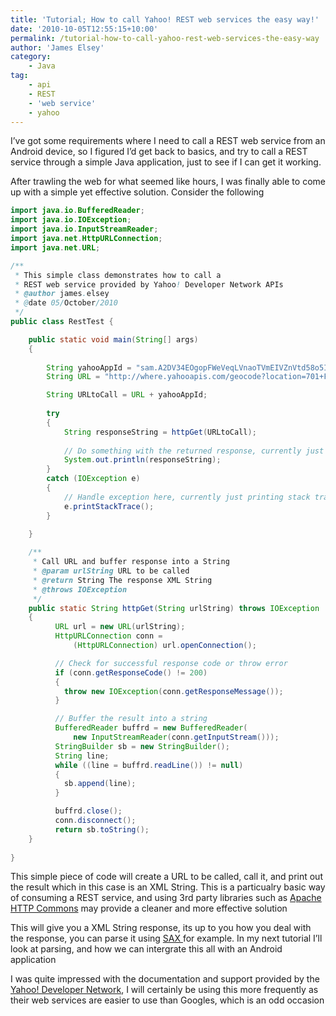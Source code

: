 ```yaml
---
title: 'Tutorial; How to call Yahoo! REST web services the easy way!'
date: '2010-10-05T12:55:15+10:00'
permalink: /tutorial-how-to-call-yahoo-rest-web-services-the-easy-way
author: 'James Elsey'
category:
    - Java
tag:
    - api
    - REST
    - 'web service'
    - yahoo
---
```

I’ve got some requirements where I need to call a REST web service from an Android device, so I figured I’d get back to basics, and try to call a REST service through a simple Java application, just to see if I can get it working.

After trawling the web for what seemed like hours, I was finally able to come up with a simple yet effective solution. Consider the following

```java
import java.io.BufferedReader;
import java.io.IOException;
import java.io.InputStreamReader;
import java.net.HttpURLConnection;
import java.net.URL;

/**
 * This simple class demonstrates how to call a 
 * REST web service provided by Yahoo! Developer Network APIs
 * @author james.elsey
 * @date 05/October/2010
 */
public class RestTest {

	public static void main(String[] args) 
	{
		
		String yahooAppId = "sam.A2DV34EOgopFWeVeqLVnaoTVmEIVZnVtd58o5IRCsZ4kcwBTSp4gVl9E7hnnbRxDgRo-";
		String URL = "http://where.yahooapis.com/geocode?location=701+First+Ave,+Sunnyvale,+CA&appid=";

		String URLtoCall = URL + yahooAppId;
		
		try 
		{
			String responseString = httpGet(URLtoCall);
			
			// Do something with the returned response, currently just printing to console
			System.out.println(responseString);
		} 
		catch (IOException e) 
		{
			// Handle exception here, currently just printing stack trace
			e.printStackTrace();
		}

	}
	
	/**
	 * Call URL and buffer response into a String
	 * @param urlString URL to be called
	 * @return String The response XML String
	 * @throws IOException
	 */
	public static String httpGet(String urlString) throws IOException 
	{
		  URL url = new URL(urlString);
		  HttpURLConnection conn =
		      (HttpURLConnection) url.openConnection();

		  // Check for successful response code or throw error
		  if (conn.getResponseCode() != 200) 
		  {
		    throw new IOException(conn.getResponseMessage());
		  }

		  // Buffer the result into a string
		  BufferedReader buffrd = new BufferedReader(
		      new InputStreamReader(conn.getInputStream()));
		  StringBuilder sb = new StringBuilder();
		  String line;
		  while ((line = buffrd.readLine()) != null) 
		  {
		    sb.append(line);
		  }

		  buffrd.close();
		  conn.disconnect();
		  return sb.toString();
	}
	
}

```

This simple piece of code will create a URL to be called, call it, and print out the result which in this case is an XML String. This is a particualry basic way of consuming a REST service, and using 3rd party libraries such as [Apache HTTP Commons](http://hc.apache.org/httpclient-3.x/) may provide a cleaner and more effective solution

This will give you a XML String response, its up to you how you deal with the response, you can parse it using [SAX ](http://en.wikipedia.org/wiki/Simple_API_for_XML)for example. In my next tutorial I’ll look at parsing, and how we can intergrate this all with an Android application

I was quite impressed with the documentation and support provided by the [Yahoo! Developer Network](http://developer.yahoo.com/), I will certainly be using this more frequently as their web services are easier to use than Googles, which is an odd occasion